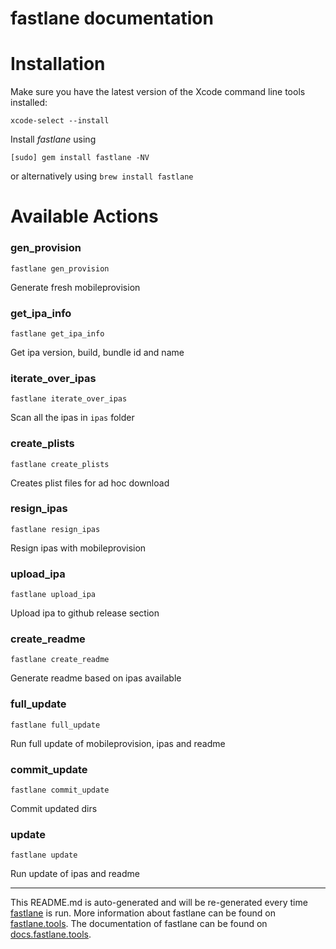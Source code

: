fastlane documentation
================
# Installation

Make sure you have the latest version of the Xcode command line tools installed:

```
xcode-select --install
```

Install _fastlane_ using
```
[sudo] gem install fastlane -NV
```
or alternatively using `brew install fastlane`

# Available Actions
### gen_provision
```
fastlane gen_provision
```
Generate fresh mobileprovision
### get_ipa_info
```
fastlane get_ipa_info
```
Get ipa version, build, bundle id and name
### iterate_over_ipas
```
fastlane iterate_over_ipas
```
Scan all the ipas in `ipas` folder
### create_plists
```
fastlane create_plists
```
Creates plist files for ad hoc download
### resign_ipas
```
fastlane resign_ipas
```
Resign ipas with mobileprovision
### upload_ipa
```
fastlane upload_ipa
```
Upload ipa to github release section
### create_readme
```
fastlane create_readme
```
Generate readme based on ipas available
### full_update
```
fastlane full_update
```
Run full update of mobileprovision, ipas and readme
### commit_update
```
fastlane commit_update
```
Commit updated dirs
### update
```
fastlane update
```
Run update of ipas and readme

----

This README.md is auto-generated and will be re-generated every time [fastlane](https://fastlane.tools) is run.
More information about fastlane can be found on [fastlane.tools](https://fastlane.tools).
The documentation of fastlane can be found on [docs.fastlane.tools](https://docs.fastlane.tools).
